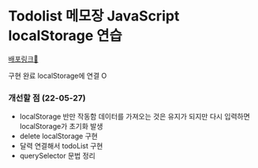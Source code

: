 # Todolist 메모장 JavaScript localStorage 연습

[배포링크:elephant:](https://chuhoon.github.io/TodolistMemo/)

구현 완료
localStorage에 연결 O 

### 개선할 점 (22-05-27)

- localStorage 반만 작동함 데이터를 가져오는 것은 유지가 되지만 다시 입력하면 localStorage가 초기화 발생
- delete localStorage 구현
- 달력 연결해서 todoList 구현
- querySelector 문법 정리
 
